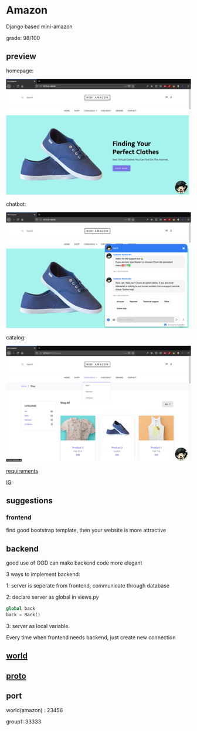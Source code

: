 # Amazon

Django based mini-amazon

grade: 98/100

## preview

homepage:

![homepage](pics/homepage.png)

chatbot:

![chatbot](pics/chatbot.png)

catalog:

![catalog](pics/catalog.png)

[requirements](http://people.duke.edu/~bmr23/ece568/homework/project/project.pdf)

[IG](https://docs.google.com/spreadsheets/d/1xB1kVaa4TljtqrMqvqrEJRorB4UoOLBfGVfavlrrDxY/edit#gid=0)

## suggestions

### frontend

find good bootstrap template, then your website is more attractive

## backend

good use of OOD can make backend code more elegant

3 ways to implement backend:

1: server is seperate from frontend, communicate through database

2: declare server as global in views.py

```python
global back
back = Back()
```

3: server as local variable.

Every time when frontend needs backend, just create new connection

## [world](https://github.com/yunjingliu96/world_simulator_exec)

## [proto](https://docs.google.com/document/d/1nDxoA-c2WotzFlN2hpPhzbN9eMS5ylgcCMo8DW-Btp4/edit?usp=sharing)

## port

world(amazon) : 23456

group1: 33333
